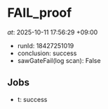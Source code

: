 # FAIL_proof
*at*: 2025-10-11 17:56:29 +09:00

- runId: 18427251019
- conclusion: success
- sawGateFail(log scan): False

## Jobs
- t: success
